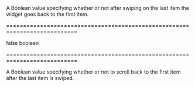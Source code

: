<!--**
/*-------------------------------------------
    Auto-generated file. Do not modify.
-------------------------------------------

**-->
<!--d-->A Boolean value specifying whether or not after swiping on the last item the widget goes back to the first item.<!--/d-->
===========================================================================
<!--default-->false<!--/default-->
<!--type-->boolean<!--/type-->
===========================================================================

<!--shortDescription-->
A Boolean value specifying whether or not to scroll back to the first item after the last item is swiped.
<!--/shortDescription-->

<!--fullDescription-->

<!--/fullDescription-->